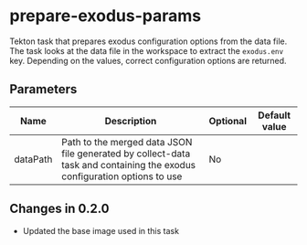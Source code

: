 # prepare-exodus-params

Tekton task that prepares exodus configuration options from the data file. The task looks at the data file
in the workspace to extract the `exodus.env` key. Depending on the values, correct configuration options are returned. 

## Parameters

| Name | Description | Optional | Default value |
|------|-------------|----------|---------------|
| dataPath | Path to the merged data JSON file generated by collect-data task and containing the exodus configuration options to use | No | |

## Changes in 0.2.0
- Updated the base image used in this task

